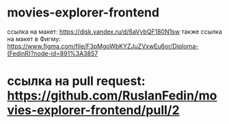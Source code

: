 # movies-explorer-frontend
ссылка на макет: https://disk.yandex.ru/d/6aVybQF180N1sw
также ссылка на макет в Фигму: https://www.figma.com/file/F3pMgoWbKYZJuZVxwEu6or/Diploma-(FedinR)?node-id=891%3A3857

# ссылка на pull request: https://github.com/RuslanFedin/movies-explorer-frontend/pull/2
